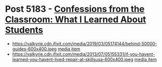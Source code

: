 # Post 5183 - [Confessions from the Classroom: What I Learned About Students](https://www.ifixit.com/News/5183/confessions-from-the-classroom-what-i-learned-about-students)

- https://valkyrie.cdn.ifixit.com/media/2019/03/05174144/behind-50000-guides-600x400.jpeg [media item](media-27424.md)
- https://valkyrie.cdn.ifixit.com/media/2013/07/05155331/if-you-havent-learned-you-havent-lived-repair-at-skillsusa-600x400.jpeg [media item](media-28140.md)